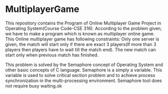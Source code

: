 # MultiplayerGame
This repository contains the Program of Online Multiplayer Game Project in Operating System(Course Code-CSE 316).
According to the problem given, we have to make a program which is known as multiplayer online game. This Online multiplayer game has following constraints: Only one server is given, the match will start only if there are exact 3 players(If more than 3 players then players have to wait till the match end). The new match can start only when previous match has finished.

This problem is solved by the Semaphore concept of Operating System and other basic concepts of C language. Semaphore is a simply a variable. This variable is used to solve critical section problem and to achieve process synchronization in the multi-processing environment. Semaphore tool does not  require busy waiting.ok
